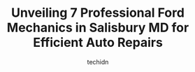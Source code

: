 ---
layout: ampstory
image: https://images.unsplash.com/photo-1594420307680-4e404e105d86?ixlib=rb-4.0.3&ixid=MnwxMjA3fDB8MHxwaG90by1wYWdlfHx8fGVufDB8fHx8&auto=format&fit=crop&w=640&h=853&q=80
author: techidn
featured: false
description: For top-quality automotive repairs and maintenance, visit the 7 best Ford Mechanic in Salisbury MD, USA. Their reputation for excellence and their dedication to customer satisfaction make th
title: Unveiling 7 Professional Ford Mechanics in Salisbury MD for Efficient Auto Repairs
cover:
   title: Unveiling 7 Professional Ford Mechanics in Salisbury MD for Efficient Auto Repairs
   subtitle: Rickpate
   background: https://images.unsplash.com/photo-1594420307680-4e404e105d86?ixlib=rb-4.0.3&ixid=MnwxMjA3fDB8MHxwaG90by1wYWdlfHx8fGVufDB8fHx8&auto=format&fit=crop&w=640&h=853&q=80

pages: 
 - layout: thirds
   top: <h1>#1 Pep Boys</h1>
   bottom: "<p>Seth did a great job replacing my tire and rim on my Telluride. He even put my spare back under the truck and packed up my old rim. And he did it super fast! Thanks guys!</p>"
   background: https://www.knot35.com/toplist/wp-content/uploads/2023/06/best-ford-mechanic-1-in-salisbury-md-1685839058.jpeg
   backgroundblur: true
 - layout: thirds
   top: <h1>#2 Firestone Complete Auto Care</h1>
   bottom: "<p>701 S Salisbury Blvd, Salisbury, MD 21801, United States</p>"
   background: https://www.knot35.com/toplist/wp-content/uploads/2023/06/best-ford-mechanic-2-in-salisbury-md-1685839059.jpeg
   cta:
      link: https://www.knot35.com/toplist/unveiling-7-professional-ford-mechanics-in-salisbury-md-for-efficient-auto-repairs/
      text: Unveiling 7 Professional Ford Mechanics in Salisbury MD for Efficient Auto Repairs
 - layout: thirds
   top: <h1>#3 Developed Automotive</h1>
   bottom: "<p>1726 N Salisbury Blvd, Salisbury, MD 21801, United States</p>"
   background: https://www.knot35.com/toplist/wp-content/uploads/2023/06/best-ford-mechanic-3-in-salisbury-md-1685839059.jpeg
   cta:
      link: https://www.knot35.com/toplist/unveiling-7-professional-ford-mechanics-in-salisbury-md-for-efficient-auto-repairs/
      text: Unveiling 7 Professional Ford Mechanics in Salisbury MD for Efficient Auto Repairs
 - layout: thirds
   top: <h1>#4 Clydes Car & Light Truck Repair</h1>
   bottom: "<p>1600 N Salisbury Blvd, Salisbury, MD 21801, United States</p>"
   background: https://images.unsplash.com/photo-1618556658017-fd9c732d1360?ixlib=rb-4.0.3&ixid=MnwxMjA3fDB8MHxwaG90by1wYWdlfHx8fGVufDB8fHx8&auto=format&fit=crop&w=640&h=853&q=80
   cta:
      link: https://www.knot35.com/toplist/unveiling-7-professional-ford-mechanics-in-salisbury-md-for-efficient-auto-repairs/
      text: Unveiling 7 Professional Ford Mechanics in Salisbury MD for Efficient Auto Repairs
 - layout: thirds
   top: <h1>#5 Hertrich Chevrolet Cadillac Service</h1>
   bottom: "<p>2531 N Salisbury Blvd, Salisbury, MD 21801, United States</p>"
   background: https://images.unsplash.com/photo-1564951434112-64d74cc2a2d7?ixlib=rb-4.0.3&ixid=MnwxMjA3fDB8MHxwaG90by1wYWdlfHx8fGVufDB8fHx8&auto=format&fit=crop&w=640&h=853&q=80
   cta:
      link: https://www.knot35.com/toplist/unveiling-7-professional-ford-mechanics-in-salisbury-md-for-efficient-auto-repairs/
      text: Unveiling 7 Professional Ford Mechanics in Salisbury MD for Efficient Auto Repairs
 - layout: thirds
   top: <h1>#6 Wulffs Mercedes & BMW Specialist</h1>
   bottom: "<p>703 Snow Hill Rd, Salisbury, MD 21804, United States</p>"
   background: https://images.unsplash.com/photo-1522441815192-d9f04eb0615c?ixlib=rb-4.0.3&ixid=MnwxMjA3fDB8MHxwaG90by1wYWdlfHx8fGVufDB8fHx8&auto=format&fit=crop&w=640&h=853&q=80
   cta:
      link: https://www.knot35.com/toplist/unveiling-7-professional-ford-mechanics-in-salisbury-md-for-efficient-auto-repairs/
      text: Unveiling 7 Professional Ford Mechanics in Salisbury MD for Efficient Auto Repairs
 - layout: thirds
   top: <h1>#7 Protech Auto Repair & Towing</h1>
   bottom: "<p>1327 N Salisbury Blvd, Salisbury, MD 21801, United States</p>"
   background: https://images.unsplash.com/photo-1602536052359-ef94c21c5948?ixlib=rb-4.0.3&ixid=MnwxMjA3fDB8MHxwaG90by1wYWdlfHx8fGVufDB8fHx8&auto=format&fit=crop&w=640&h=853&q=80
   cta:
      link: https://www.knot35.com/toplist/unveiling-7-professional-ford-mechanics-in-salisbury-md-for-efficient-auto-repairs/
      text: Unveiling 7 Professional Ford Mechanics in Salisbury MD for Efficient Auto Repairs
 - layout: thirds
   middle: Continue reading...
   background: https://images.unsplash.com/photo-1489694553447-4c9339da310d?ixlib=rb-4.0.3&ixid=MnwxMjA3fDB8MHxwaG90by1wYWdlfHx8fGVufDB8fHx8&auto=format&fit=crop&w=640&h=853&q=80
   cta:
      link: https://www.knot35.com/toplist/unveiling-7-professional-ford-mechanics-in-salisbury-md-for-efficient-auto-repairs/
      text: Unveiling 7 Professional Ford Mechanics in Salisbury MD for Efficient Auto Repairs
      
---